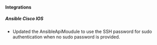 
#### Integrations

##### Ansible Cisco IOS

- Updated the AnsibleApiMoudule to use the SSH password for sudo authentication when no sudo password is provided.
